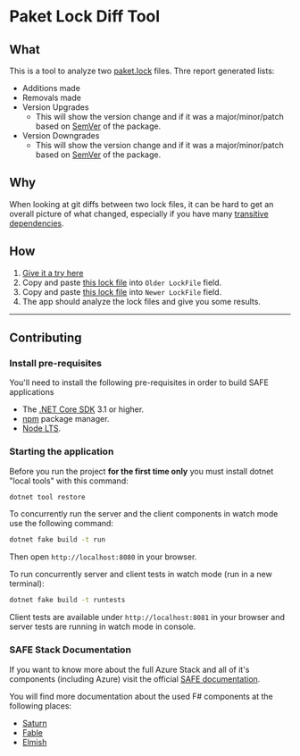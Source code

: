 # Paket Lock Diff Tool

## What

This is a tool to analyze two [paket.lock](https://fsprojects.github.io/Paket/lock-file.html) files.  Thre report generated lists:

- Additions made
- Removals made
- Version Upgrades
  - This will show the version change and if it was a major/minor/patch based on [SemVer](https://semver.org/) of the package.
- Version Downgrades
  - This will show the version change and if it was a major/minor/patch based on [SemVer](https://semver.org/) of the package.

## Why

When looking at git diffs between two lock files, it can be hard to get an overall picture of what changed, especially if you have many [transitive dependencies](https://fsprojects.github.io/Paket/faq.html#transitive).

## How

1. [Give it a try here](https://paket-lock-diff.azurewebsites.net/)
2. Copy and paste [this lock file](https://raw.githubusercontent.com/TheAngryByrd/MiniScaffold/0.22.0/paket.lock) into `Older LockFile` field.
3. Copy and paste [this lock file](https://raw.githubusercontent.com/TheAngryByrd/MiniScaffold/master/paket.lock) into `Newer LockFile` field.
4. The app should analyze the lock files and give you some results.

---

## Contributing 

### Install pre-requisites
You'll need to install the following pre-requisites in order to build SAFE applications

* The [.NET Core SDK](https://www.microsoft.com/net/download) 3.1 or higher.
* [npm](https://nodejs.org/en/download/) package manager.
* [Node LTS](https://nodejs.org/en/download/).

### Starting the application
Before you run the project **for the first time only** you must install dotnet "local tools" with this command:

```bash
dotnet tool restore
```

To concurrently run the server and the client components in watch mode use the following command:

```bash
dotnet fake build -t run
```

Then open `http://localhost:8080` in your browser.

To run concurrently server and client tests in watch mode (run in a new terminal):

```bash
dotnet fake build -t runtests
```

Client tests are available under `http://localhost:8081` in your browser and server tests are running in watch mode in console.

### SAFE Stack Documentation
If you want to know more about the full Azure Stack and all of it's components (including Azure) visit the official [SAFE documentation](https://safe-stack.github.io/docs/).

You will find more documentation about the used F# components at the following places:

* [Saturn](https://saturnframework.org/docs/)
* [Fable](https://fable.io/docs/)
* [Elmish](https://elmish.github.io/elmish/)